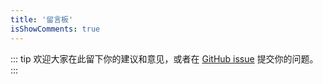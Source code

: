 ```yaml
---
title: '留言板'
isShowComments: true
---
```


::: tip
欢迎大家在此留下你的建议和意见，或者在 [GitHub issue](https://github.com/Hongbusi/vuepress-theme-hbs) 提交你的问题。
:::
